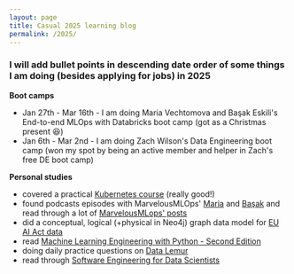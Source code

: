 ```yaml
---
layout: page
title: Casual 2025 learning blog
permalink: /2025/
---
```


### I will add bullet points in descending date order of some things I am doing (besides applying for jobs) in 2025

**Boot camps**

* Jan 27th - Mar 16th - I am doing Maria Vechtomova and Başak Eskili's End-to-end MLOps with Databricks boot camp (got as a Christmas present 😆)
* Jan 6th - Mar 2nd - I am doing Zach Wilson's Data Engineering boot camp (won my spot by being an active member and helper in Zach's free DE boot camp)

**Personal studies**

* covered a practical [Kubernetes course](https://www.youtube.com/watch?v=d6WC5n9G_sM&pp=ygUZa3ViZXJuZXRlcyBpbnRybyBic3RzY2h1aw%3D%3D) (really good!)
* found podcasts episodes with MarvelousMLOps' [Maria](https://youtu.be/Nnq_2uHBUSo) and [Başak](https://youtu.be/2v8Sops3n1A) and read through a lot of [MarvelousMLops' posts](https://marvelousmlops.substack.com/) 
* did a conceptual, logical (+physical in Neo4j) graph data model for [EU AI Act data](https://www.linkedin.com/posts/activity-7282017446650159104-gYlO?utm_source=share&utm_medium=member_desktop)
* read [Machine Learning Engineering with Python - Second Edition](https://learning.oreilly.com/library/view/machine-learning-engineering/9781837631964/)
* doing daily practice questions on [Data Lemur](https://datalemur.com/)
* read through [Software Engineering for Data Scientists](https://learning.oreilly.com/library/view/software-engineering-for/9781098136192/)
